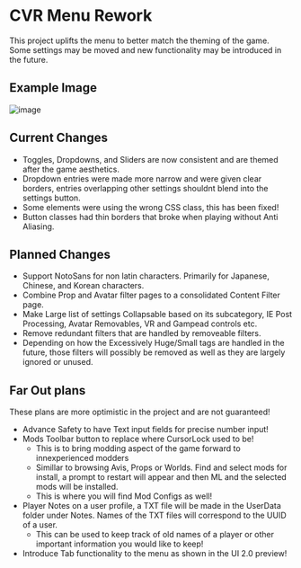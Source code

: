 # CVR Menu Rework

This project uplifts the menu to better match the theming of the game. Some settings may be moved and new functionality may be introduced in the future.

## Example Image
 ![image](https://github.com/user-attachments/assets/9d920da6-c7bf-45ee-a077-bf52ce074666)

## Current Changes

- Toggles, Dropdowns, and Sliders are now consistent and are themed after the game aesthetics.
- Dropdown entries were made more narrow and were given clear borders, entries overlapping other settings shouldnt blend into the settings button.
- Some elements were using the wrong CSS class, this has been fixed!
- Button classes had thin borders that broke when playing without Anti Aliasing.

## Planned Changes

- Support NotoSans for non latin characters. Primarily for Japanese, Chinese, and Korean characters.
- Combine Prop and Avatar filter pages to a consolidated Content Filter page.
- Make Large list of settings Collapsable based on its subcategory, IE Post Processing, Avatar Removables, VR and Gampead controls etc.
- Remove redundant filters that are handled by removeable filters.
- Depending on how the Excessively Huge/Small tags are handled in the future, those filters will possibly be removed as well as they are largely ignored or unused.

## Far Out plans
These plans are more optimistic in the project and are not guaranteed!

- Advance Safety to have Text input fields for precise number input!
- Mods Toolbar button to replace where CursorLock used to be!
  - This is to bring modding aspect of the game forward to innexperienced modders
  - Simillar to browsing Avis, Props or Worlds. Find and select mods for install, a prompt to restart will appear and then ML and the selected mods will be installed.
  - This is where you will find Mod Configs as well!
- Player Notes on a user profile, a TXT file will be made in the UserData folder under Notes. Names of the TXT files will correspond to the UUID of a user.
  - This can be used to keep track of old names of a player or other important information you would like to keep!
- Introduce Tab functionality to the menu as shown in the UI 2.0 preview!
